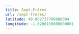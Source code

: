 ```yaml
---
title: Sept-Frères
url: /sept-freres/
latitude: 48.862737700000004
longitude: -1.0286159000000001
---
```

